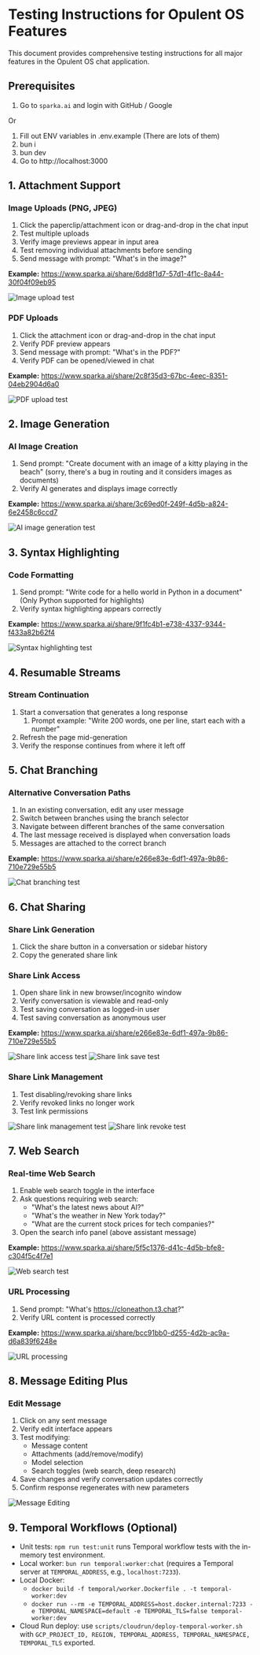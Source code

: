 # Testing Instructions for Opulent OS Features

This document provides comprehensive testing instructions for all major features in the Opulent OS chat application.

## Prerequisites

1. Go to `sparka.ai` and login with GitHub / Google

Or 

1. Fill out ENV variables in .env.example (There are lots of them)
2. bun i
3. bun dev
4. Go to http://localhost:3000


## 1. Attachment Support

### Image Uploads (PNG, JPEG)
1. Click the paperclip/attachment icon or drag-and-drop in the chat input
2. Test multiple uploads
3. Verify image previews appear in input area
4. Test removing individual attachments before sending
5. Send message with prompt: "What's in the image?"

**Example:** https://www.sparka.ai/share/6dd8f1d7-57d1-4f1c-8a44-30f04f09eb95

![Image upload test](demo/image.png)

### PDF Uploads
1. Click the attachment icon or drag-and-drop in the chat input
3. Verify PDF preview appears
4. Send message with prompt: "What's in the PDF?"
5. Verify PDF can be opened/viewed in chat

**Example:** https://www.sparka.ai/share/2c8f35d3-67bc-4eec-8351-04eb2904d6a0

![PDF upload test](demo/image-1.png)

## 2. Image Generation

### AI Image Creation
1. Send prompt: "Create document with an image of a kitty playing in the beach" (sorry, there's a bug in routing and it considers images as documents)
2. Verify AI generates and displays image correctly

**Example:** https://www.sparka.ai/share/3c69ed0f-249f-4d5b-a824-6e2458c6ccd7

![AI image generation test](demo/image-2.png)

## 3. Syntax Highlighting

### Code Formatting
1. Send prompt: "Write code for a hello world in Python in a document" (Only Python supported for highlights)
2. Verify syntax highlighting appears correctly

**Example:** https://www.sparka.ai/share/9f1fc4b1-e738-4337-9344-f433a82b62f4

![Syntax highlighting test](demo/image-3.png)

## 4. Resumable Streams

### Stream Continuation
1. Start a conversation that generates a long response
   1. Prompt example: "Write 200 words, one per line, start each with a number"
2. Refresh the page mid-generation
3. Verify the response continues from where it left off

## 5. Chat Branching

### Alternative Conversation Paths
1. In an existing conversation, edit any user message
2. Switch between branches using the branch selector
3. Navigate between different branches of the same conversation
5. The last message received is displayed when conversation loads
6. Messages are attached to the correct branch

**Example:** https://www.sparka.ai/share/e266e83e-6df1-497a-9b86-710e729e55b5

![Chat branching test](demo/image-5.png)

## 6. Chat Sharing

### Share Link Generation
1. Click the share button in a conversation or sidebar history
2. Copy the generated share link

### Share Link Access
1. Open share link in new browser/incognito window
2. Verify conversation is viewable and read-only
3. Test saving conversation as logged-in user
4. Test saving conversation as anonymous user

**Example:** https://www.sparka.ai/share/e266e83e-6df1-497a-9b86-710e729e55b5

![Share link access test](demo/image-11.png)
![Share link save test](demo/image-12.png)

### Share Link Management
1. Test disabling/revoking share links
2. Verify revoked links no longer work
3. Test link permissions

![Share link management test](demo/image-13.png)
![Share link revoke test](demo/image-14.png)

## 7. Web Search

### Real-time Web Search
1. Enable web search toggle in the interface
2. Ask questions requiring web search:
   - "What's the latest news about AI?"
   - "What's the weather in New York today?"
   - "What are the current stock prices for tech companies?"
3. Open the search info panel (above assistant message)

**Example:** https://www.sparka.ai/share/5f5c1376-d41c-4d5b-bfe8-c304f5c4f7e1

![Web search test](demo/image-15.png)

### URL Processing
1. Send prompt: "What's https://cloneathon.t3.chat?"
2. Verify URL content is processed correctly

**Example:** https://www.sparka.ai/share/bcc91bb0-d255-4d2b-ac9a-d6a839f6248e


![URL processing](demo/image-16.png)


## 8. Message Editing Plus

### Edit Message
1. Click on any sent message
2. Verify edit interface appears
3. Test modifying:
   - Message content
   - Attachments (add/remove/modify)
   - Model selection
   - Search toggles (web search, deep research)
4. Save changes and verify conversation updates correctly
5. Confirm response regenerates with new parameters


![Message Editing](demo/chrome_PLQS5DnWWL.png)

## 9. Temporal Workflows (Optional)

- Unit tests: `npm run test:unit` runs Temporal workflow tests with the in-memory test environment.
- Local worker: `bun run temporal:worker:chat` (requires a Temporal server at `TEMPORAL_ADDRESS`, e.g., `localhost:7233`).
- Local Docker:
  - `docker build -f temporal/worker.Dockerfile . -t temporal-worker:dev`
  - `docker run --rm -e TEMPORAL_ADDRESS=host.docker.internal:7233 -e TEMPORAL_NAMESPACE=default -e TEMPORAL_TLS=false temporal-worker:dev`
- Cloud Run deploy: use `scripts/cloudrun/deploy-temporal-worker.sh` with `GCP_PROJECT_ID, REGION, TEMPORAL_ADDRESS, TEMPORAL_NAMESPACE, TEMPORAL_TLS` exported.
